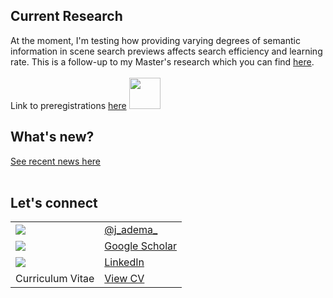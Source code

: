 ## Current Research
At the moment, I'm testing how providing varying degrees of semantic information in scene search previews affects search efficiency and learning rate. This is a follow-up to my Master's research which you can find [here](https://tspace.library.utoronto.ca/handle/1807/103219).
<br/>
<br/>
Link to preregistrations [here](https://osf.io/ryb4m/registrations) <img src="https://theme.zdassets.com/theme_assets/9177534/7beea9f55b8eba9a9db7d195c5bacf88f23384fd.png" width="50"> 

## What's new?
[See recent news here](https://j-adema.github.io/news/)
<br/>
<br/>

## Let's connect

| | |
|-|-|
| <img src="https://img.icons8.com/color/48/000000/twitter.png"/>       |  [@j_adema_](https://twitter.com/j_adema_)|
| <img src="https://img.icons8.com/ios/50/000000/google-scholar--v2.png"/> | [Google Scholar](https://scholar.google.com/citations?user=0UItgbYAAAAJ&hl=en)|
| <img src="https://img.icons8.com/color/48/000000/linkedin.png"/> | [LinkedIn](https://www.linkedin.com/in/julianaadema/)|
| Curriculum Vitae                                                | [View CV](https://drive.google.com/file/d/1w-TpFOs4bIB-eA-Vvq17jP-Fe051sX2s/view?usp=sharing)|
